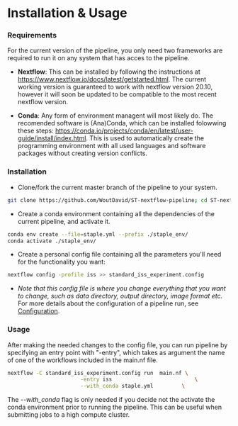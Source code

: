 # Installation & Usage

### Requirements
For the current version of the pipeline, you only need two frameworks are required to run it on any system that has acces to the pipeline.

- **Nextflow**: This can be installed by following the instructions at https://www.nextflow.io/docs/latest/getstarted.html.
The current working version is guaranteed to work with nextflow version 20.10, however it will soon be updated to be compatible to the most recent nextflow version.

- **Conda**: Any form of environment managent will most likely do. The recomended software is (Ana)Conda, which can be installed folowwing these steps: https://conda.io/projects/conda/en/latest/user-guide/install/index.html. This is used to automatically create the programming environment with all used languages and software packages without creating version conflicts.


### Installation

- Clone/fork the current master branch of the pipeline to your system.
 ```bash
git clone https://github.com/WoutDavid/ST-nextflow-pipeline; cd ST-nextflow-pipeline
  ```
- Create a conda environment containing all the dependencies of the current pipeline, and activate it.
 ```bash
conda env create --file=staple.yml --prefix ./staple_env/
conda activate ./staple_env/
  ```
- Create a personal config file containing all the parameters you'll need for the functionality you want:
 ```bash
nextflow config -profile iss >> standard_iss_experiment.config
  ```
- *Note that this config file is where you change everything that you want to change, such as data directory, output directory, image format etc.*
For more details about the configuration of a pipeline run, see [Configuration](configuration.md).

### Usage
 After making the needed changes to the config file, you can run pipeline by specifying an entry point with "-entry", which takes as argument the name of one of the workflows included in the main.nf file.  


 ```bash
nextflow -C standard_iss_experiment.config run  main.nf	\
						-entry iss							\
						--with_conda staple.yml			\
```

The *--with_conda* flag is only needed if you decide not the activate the conda environment prior to running the pipeline. This can be useful when submitting jobs to a high compute cluster.



